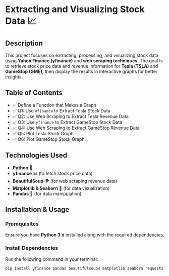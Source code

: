 # **Extracting and Visualizing Stock Data 📈**  

## **Description**  
This project focuses on extracting, processing, and visualizing stock data using **Yahoo Finance (yfinance)** and **web scraping techniques**. The goal is to retrieve stock price data and revenue information for **Tesla (TSLA)** and **GameStop (GME)**, then display the results in interactive graphs for better insights.  

## **Table of Contents**  
- ✅ Define a Function that Makes a Graph  
- ✅ Q1: Use `yfinance` to Extract Tesla Stock Data  
- ✅ Q2: Use Web Scraping to Extract Tesla Revenue Data  
- ✅ Q3: Use `yfinance` to Extract GameStop Stock Data  
- ✅ Q4: Use Web Scraping to Extract GameStop Revenue Data  
- ✅ Q5: Plot Tesla Stock Graph  
- ✅ Q6: Plot GameStop Stock Graph  

## **Technologies Used**  
- **Python** 🐍  
- **yfinance** 📊 (to fetch stock price data)  
- **BeautifulSoup** 🌍 (for web scraping revenue data)  
- **Matplotlib & Seaborn** 🎨 (for data visualization)  
- **Pandas** 📑 (for data manipulation)  

## **Installation & Usage**  
### **Prerequisites**  
Ensure you have **Python 3.x** installed along with the required dependencies.  

### **Install Dependencies**  
Run the following command in your terminal:  
```bash
pip install yfinance pandas beautifulsoup4 matplotlib seaborn requests
